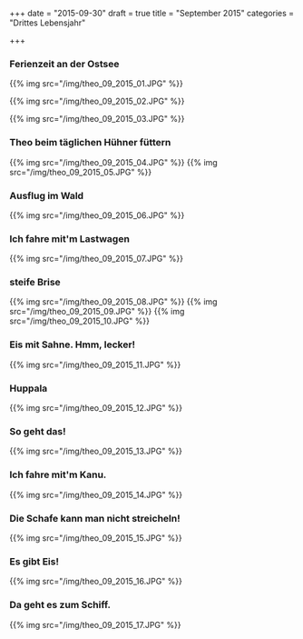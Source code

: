 +++
date = "2015-09-30"
draft = true
title = "September 2015"
categories = "Drittes Lebensjahr"

+++

### Ferienzeit an der Ostsee 

{{% img src="/img/theo_09_2015_01.JPG" %}}

{{% img src="/img/theo_09_2015_02.JPG" %}}

{{% img src="/img/theo_09_2015_03.JPG" %}}

### Theo beim täglichen Hühner füttern

{{% img src="/img/theo_09_2015_04.JPG" %}}
{{% img src="/img/theo_09_2015_05.JPG" %}}

### Ausflug im Wald
{{% img src="/img/theo_09_2015_06.JPG" %}}

### Ich fahre mit'm Lastwagen
{{% img src="/img/theo_09_2015_07.JPG" %}}

### steife Brise
{{% img src="/img/theo_09_2015_08.JPG" %}}
{{% img src="/img/theo_09_2015_09.JPG" %}}
{{% img src="/img/theo_09_2015_10.JPG" %}}

### Eis mit Sahne. Hmm, lecker!
{{% img src="/img/theo_09_2015_11.JPG" %}}

### Huppala
{{% img src="/img/theo_09_2015_12.JPG" %}}

### So geht das!
{{% img src="/img/theo_09_2015_13.JPG" %}}

### Ich fahre mit'm Kanu.
{{% img src="/img/theo_09_2015_14.JPG" %}}

### Die Schafe kann man nicht streicheln!
{{% img src="/img/theo_09_2015_15.JPG" %}}

### Es gibt Eis!
{{% img src="/img/theo_09_2015_16.JPG" %}}

### Da geht es zum Schiff.
{{% img src="/img/theo_09_2015_17.JPG" %}}
